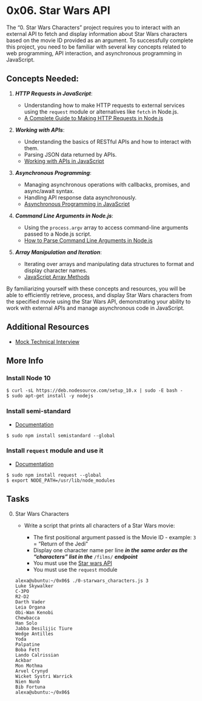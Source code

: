 # 0x06. Star Wars API

The “0. Star Wars Characters” project requires you to interact with an external API to fetch and display information about Star Wars characters based on the movie ID provided as an argument. To successfully complete this project, you need to be familiar with several key concepts related to web programming, API interaction, and asynchronous programming in JavaScript.

## Concepts Needed:

1. ***HTTP Requests in JavaScript***:

	- Understanding how to make HTTP requests to external services using the `request` module or alternatives like `fetch` in Node.js.
	- [A Complete Guide to Making HTTP Requests in Node.js](https://www.memberstack.com/blog/node-http-request)

2. ***Working with APIs***:

	- Understanding the basics of RESTful APIs and how to interact with them.
	- Parsing JSON data returned by APIs.
	- [Working with APIs in JavaScript](https://developer.mozilla.org/en-US/docs/Learn/JavaScript/Client-side_web_APIs/Introduction)

3. ***Asynchronous Programming***:

	- Managing asynchronous operations with callbacks, promises, and async/await syntax.
	- Handling API response data asynchronously.
	- [Asynchronous Programming in JavaScript](https://developer.mozilla.org/en-US/docs/Learn/JavaScript/Asynchronous)

4. ***Command Line Arguments in Node.js***:

	- Using the `process.argv` array to access command-line arguments passed to a Node.js script.
	- [How to Parse Command Line Arguments in Node.js](https://tecadmin.net/how-to-parse-command-line-arguments-in-nodejs/)

5. ***Array Manipulation and Iteration***:

	- Iterating over arrays and manipulating data structures to format and display character names.
	- [JavaScript Array Methods](https://developer.mozilla.org/en-US/docs/Web/JavaScript/Reference/Global_Objects/Array)

By familiarizing yourself with these concepts and resources, you will be able to efficiently retrieve, process, and display Star Wars characters from the specified movie using the Star Wars API, demonstrating your ability to work with external APIs and manage asynchronous code in JavaScript.

## Additional Resources

- [Mock Technical Interview](https://www.youtube.com/watch?v=bmqZ5AhNr3g)

## More Info

### Install Node 10

```
$ curl -sL https://deb.nodesource.com/setup_10.x | sudo -E bash -
$ sudo apt-get install -y nodejs
```

### Install semi-standard

- [Documentation](https://github.com/standard/semistandard)

```
$ sudo npm install semistandard --global
```

### Install `request` module and use it

- [Documentation](https://github.com/request/request)

```
$ sudo npm install request --global
$ export NODE_PATH=/usr/lib/node_modules
```

## Tasks

0. Star Wars Characters

	- Write a script that prints all characters of a Star Wars movie:

		- The first positional argument passed is the Movie ID - example: `3` = “Return of the Jedi” 
		- Display one character name per line ***in the same order as the “characters” list in the*** `/films/` ***endpoint***
		- You must use the [Star wars API](https://swapi-api.alx-tools.com/)
		- You must use the `request` module

	```
	alexa@ubuntu:~/0x06$ ./0-starwars_characters.js 3
	Luke Skywalker
	C-3PO
	R2-D2
	Darth Vader
	Leia Organa
	Obi-Wan Kenobi
	Chewbacca
	Han Solo
	Jabba Desilijic Tiure
	Wedge Antilles
	Yoda
	Palpatine
	Boba Fett
	Lando Calrissian
	Ackbar
	Mon Mothma
	Arvel Crynyd
	Wicket Systri Warrick
	Nien Nunb
	Bib Fortuna
	alexa@ubuntu:~/0x06$ 
	```
